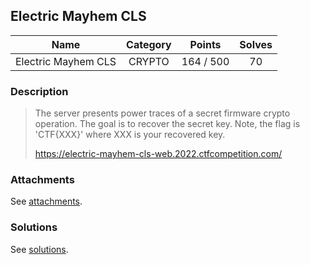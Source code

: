 ## Electric Mayhem CLS

|  Name  |  Category  |  Points  |  Solves  |
| :----: | :----: | :----: | :----: |
|  Electric Mayhem CLS  |  CRYPTO  |  164 / 500  |  70  |

### Description
> The server presents power traces of a secret firmware crypto operation. The goal is to recover the secret key.
> Note, the flag is 'CTF{XXX}' where XXX is your recovered key.
> 
> https://electric-mayhem-cls-web.2022.ctfcompetition.com/

### Attachments
See [attachments](https://github.com/roadicing/ctf-writeups/tree/main/2022/googlectf/electric-mayhem-cls/attachments).

### Solutions
See [solutions](https://github.com/roadicing/ctf-writeups/tree/main/2022/googlectf/electric-mayhem-cls/solutions).